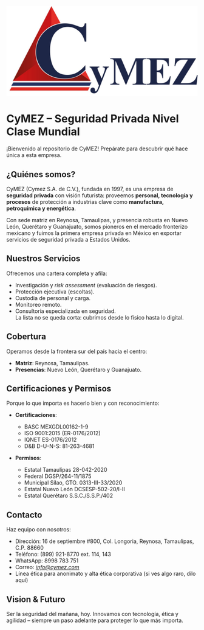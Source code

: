 ![Logo de CyMEZ](e378c0c9-ffd0-4971-9cc6-714b0f6d3f92.jpg)

# CyMEZ – Seguridad Privada Nivel Clase Mundial
¡Bienvenido al repositorio de CyMEZ! Prepárate para descubrir qué hace única a esta empresa.

## ¿Quiénes somos?

CyMEZ (Cymez S.A. de C.V.), fundada en 1997, es una empresa de **seguridad privada** con visión futurista: proveemos **personal, tecnología y procesos** de protección a industrias clave como **manufactura, petroquímica y energética**.

Con sede matriz en Reynosa, Tamaulipas, y presencia robusta en Nuevo León, Querétaro y Guanajuato, somos pioneros en el mercado fronterizo mexicano y fuimos la primera empresa privada en México en exportar servicios de seguridad privada a Estados Unidos.

## Nuestros Servicios

Ofrecemos una cartera completa y afila:
- Investigación y *risk assessment* (evaluación de riesgos).  
- Protección ejecutiva (escoltas).  
- Custodia de personal y carga.  
- Monitoreo remoto.  
- Consultoría especializada en seguridad.  
La lista no se queda corta: cubrimos desde lo físico hasta lo digital.

## Cobertura

Operamos desde la frontera sur del país hacia el centro:
- **Matriz**: Reynosa, Tamaulipas.  
- **Presencias**: Nuevo León, Querétaro y Guanajuato.

## Certificaciones y Permisos

Porque lo que importa es hacerlo bien y con reconocimiento:
- **Certificaciones**:
  - BASC MEXGDL00162-1-9  
  - ISO 9001:2015 (ER-0176/2012)  
  - IQNET ES-0176/2012  
  - D&B D-U-N-S: 81-263-4681

- **Permisos**:
  - Estatal Tamaulipas 28-042-2020  
  - Federal DGSP/264-11/1875  
  - Municipal Silao, GTO. 0313-III-33/2020  
  - Estatal Nuevo León DCSESP-502-20/I-II  
  - Estatal Querétaro S.S.C./S.S.P./402

## Contacto

Haz equipo con nosotros:
- Dirección: 16 de septiembre #800, Col. Longoria, Reynosa, Tamaulipas, C.P. 88660
- Teléfono: (899) 921-8770 ext. 114, 143  
- WhatsApp: 8998 783 751  
- Correo: *[info@cymez.com](mailto:info@cymez.com)*  
- Línea ética para anonimato y alta ética corporativa (si ves algo raro, dilo aquí)

## Vision & Futuro

Ser la seguridad del mañana, hoy. Innovamos con tecnología, ética y agilidad – siempre un paso adelante para proteger lo que más importa.

